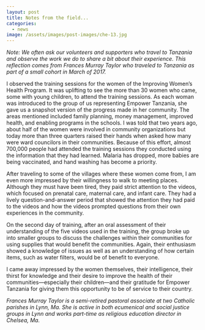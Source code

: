 ```yaml
---
layout: post
title: Notes from the field...
categories:
  - news
image: /assets/images/post-images/che-13.jpg
---
```


*Note: We often ask our volunteers and supporters who travel to Tanzania and observe the work we do to share a bit about their experience. This reflection comes from Frances Murray Taylor who traveled to Tanzania as part of a small cohort in March of 2017.*

I observed the training sessions for the women of the Improving Women’s Health Program. It was uplifting to see the more than 30 women who came, some with young children, to attend the training sessions. As each woman was introduced to the group of us representing Empower Tanzania, she gave us a snapshot version of the progress made in her community. The areas mentioned included family planning, money management, improved health, and enabling programs in the schools. I was told that two years ago, about half of the women were involved in community organizations but today more than three quarters raised their hands when asked how many were ward councilors in their communities. Because of this effort, almost 700,000 people had attended the training sessions they conducted using the information that they had learned. Malaria has dropped, more babies are being vaccinated, and hand washing has become a priority.

After traveling to some of the villages where these women come from, I am even more impressed by their willingness to walk to meeting places. Although they must have been tired, they paid strict attention to the videos, which focused on prenatal care, maternal care, and infant care. They had a lively question-and-answer period that showed the attention they had paid to the videos and how the videos prompted questions from their own experiences in the community.

On the second day of training, after an oral assessment of their understanding of the five videos used in the training, the group broke up into smaller groups to discuss the challenges within their communities for using supplies that would benefit the communities. Again, their enthusiasm showed a knowledge of issues as well as an understanding of how certain items, such as water filters, would be of benefit to everyone.

I came away impressed by the women themselves, their intelligence, their thirst for knowledge and their desire to improve the health of their communities—especially their children—and their gratitude for Empower Tanzania for giving them this opportunity to be of service to their country.

*Frances Murray Taylor is a semi-retired pastoral associate at two Catholic parishes in Lynn, Ma. She is active in both ecumenical and social justice groups in Lynn and works part-time as religious education director in Chelsea, Ma.*